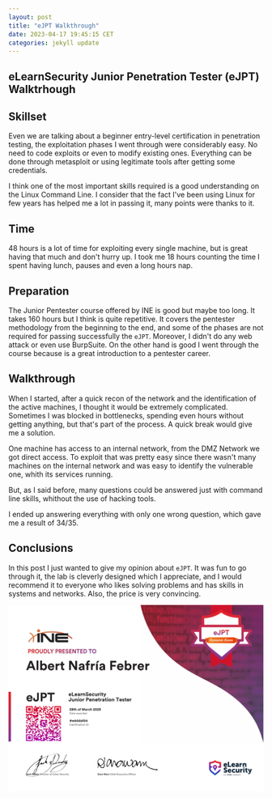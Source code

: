 ```yaml
---
layout: post
title: "eJPT Walkthrough"
date: 2023-04-17 19:45:15 CET
categories: jekyll update
---
```



## eLearnSecurity Junior Penetration Tester (eJPT) Walktrhough

## Skillset

Even we are talking about a beginner entry-level certification in penetration
testing, the exploitation phases I went through were considerably easy. No need
to code exploits or even to modify existing ones. Everything can be done through
metasploit or using legitimate tools after getting some credentials.

I think one of the most important skills required is a good understanding on the
Linux Command Line. I consider that the fact I've been using Linux for few years
has helped me a lot in passing it, many points were thanks to it.

## Time

48 hours is a lot of time for exploiting every single machine, but is great
having that much and don't hurry up. I took me 18 hours counting the time I
spent having lunch, pauses and even a long hours nap.

## Preparation

The Junior Pentester course offered by INE is good but maybe too long. It takes
160 hours but I think is quite repetitive. It covers the pentester methodology
from the beginning to the end, and some of the phases are not required for
passing successfully the `eJPT`. Moreover, I didn't do any web attack or even
use BurpSuite. On the other hand is good I went through the course because is a
great introduction to a pentester career.

## Walkthrough

When I started, after a quick recon of the network and the identification of the
active machines, I thought it would be extremely complicated. Sometimes I was
blocked in bottlenecks, spending even hours without getting anything, but that's
part of the process. A quick break would give me a solution.

One machine has access to an internal network, from the DMZ Network we got
direct access. To exploit that was pretty easy since there wasn't many machines
on the internal network and was easy to identify the vulnerable one, whith its
services running.

But, as I said before, many questions could be answered just with command line
skills, whithout the use of hacking tools.

I ended up answering everything with only one wrong question, which gave me a
result of 34/35.

## Conclusions

In this post I just wanted to give my opinion about `eJPT`. It was fun to go
through it, the lab is cleverly designed which I appreciate, and I would
recommend it to everyone who likes solving problems and has skills in systems
and networks. Also, the price is very convincing.

![eJPT](/img/eJPT.png)
